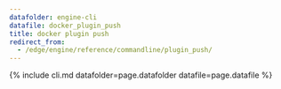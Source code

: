 ```yaml
---
datafolder: engine-cli
datafile: docker_plugin_push
title: docker plugin push
redirect_from:
  - /edge/engine/reference/commandline/plugin_push/
---
```

<!--
Sorry, but the contents of this page are automatically generated from
Docker's source code. If you want to suggest a change to the text that appears
here, you'll need to find the string by searching this repo:

https://github.com/docker/cli
-->
{% include cli.md datafolder=page.datafolder datafile=page.datafile %}
